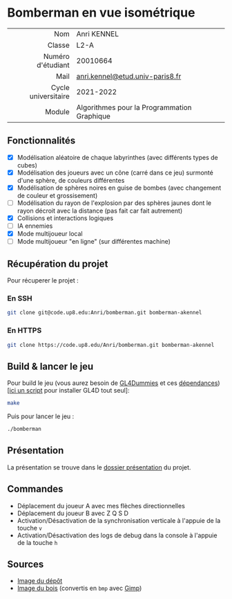 # Bomberman en vue isométrique

|                     |                                             |
|--------------------:|---------------------------------------------|
|                 Nom | Anri KENNEL                                 |
|              Classe | L2-A                                        |
|   Numéro d'étudiant | 20010664                                    |
|                Mail | anri.kennel@etud.univ-paris8.fr             |
| Cycle universitaire | 2021-2022                                   |
|              Module | Algorithmes pour la Programmation Graphique |

## Fonctionnalités
- [x] Modélisation aléatoire de chaque labyrinthes (avec différents types de cubes)
- [x] Modélisation des joueurs avec un cône (carré dans ce jeu) surmonté d'une sphère, de couleurs différentes
- [x] Modélisation de sphères noires en guise de bombes (avec changement de couleur et grossisement)
- [ ] Modélisation du rayon de l'explosion par des sphères jaunes dont le rayon décroit avec la distance (pas fait car fait autrement)
- [x] Collisions et interactions logiques
- [ ] IA ennemies
- [x] Mode multijoueur local
- [ ] Mode multijoueur "en ligne" (sur différentes machine)

## Récupération du projet
Pour récuperer le projet :
### En SSH
```bash
git clone git@code.up8.edu:Anri/bomberman.git bomberman-akennel
```

### En HTTPS
```bash
git clone https://code.up8.edu/Anri/bomberman.git bomberman-akennel
```

## Build & lancer le jeu
Pour build le jeu (vous aurez besoin de [GL4Dummies](https://github.com/noalien/GL4Dummies) et ces [dépendances](https://github.com/noalien/GL4Dummies#dependencies)) [[ici un script](https://git.kennel.ml/Anri/myLinuxConfiguration/raw/branch/main/installgl4D.sh) pour installer GL4D tout seul]:
```bash
make
```

Puis pour lancer le jeu :
```bash
./bomberman
```

## Présentation
La présentation se trouve dans le [dossier présentation](presentation/presentation.tex) du projet.

## Commandes
- Déplacement du joueur A avec mes flèches directionnelles
- Déplacement du joueur B avec Z Q S D
- Activation/Désactivation de la synchronisation verticale à l'appuie de la touche `v`
- Activation/Désactivation des logs de debug dans la console à l'appuie de la touche `h`

## Sources
- [Image du dépôt](https://pixabay.com/vectors/bomb-cartoon-iconic-2025548/)
- [Image du bois](https://pixabay.com/vectors/crate-box-wood-pattern-wooden-147618/) (convertis en `bmp` avec [Gimp](https://www.gimp.org/))
